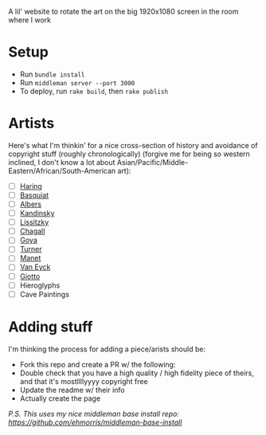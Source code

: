 A lil' website to rotate the art on the big 1920x1080 screen in the room where I work

# Setup
* Run `bundle install`
* Run `middleman server --port 3000`
* To deploy, run `rake build`, then `rake publish`

# Artists
Here's what I'm thinkin' for a nice cross-section of history and avoidance of copyright stuff (roughly chronologically) (forgive me for being so western inclined, I don't know a lot about Asian/Pacific/Middle-Eastern/African/South-American art):
* [ ] [Haring](http://www.wikiart.org/en/keith-haring/keith-and-julia-1986)
* [ ] [Basquiat](http://www.wikiart.org/en/jean-michel-basquiat/philistines)
* [ ] [Albers](http://www.wikiart.org/en/josef-albers/homage-to-the-square-1964)
* [ ] [Kandinsky](http://www.wikiart.org/en/wassily-kandinsky/composition-ix-1936)
* [ ] [Lissitzky](http://www.wikiart.org/en/el-lissitzky/proun)
* [ ] [Chagall](http://www.wikiart.org/en/marc-chagall/the-birthday-1915)
* [ ] [Goya](http://www.wikiart.org/en/francisco-goya/old-eating-soup-1823)
* [ ] [Turner](http://www.wikiart.org/en/william-turner/storm-seam-boat-off-a-harbour-s-mouth-making-signals-in-shallow-water-and-going-by-the-lead)
* [ ] [Manet](http://www.wikiart.org/en/edouard-manet/a-bar-at-the-folies-bergere-1882-1)
* [ ] [Van Eyck](http://www.wikiart.org/en/jan-van-eyck/the-arnolfini-wedding-the-portrait-of-giovanni-arnolfini-and-his-wife-giovanna-cenami-the-1434)
* [ ] [Giotto](http://www.wikiart.org/en/giotto/the-trial-by-fire-st-francis-offers-to-walk-through-fire-to-convert-the-sultan-of-egypt-1297)
* [ ] Hieroglyphs
* [ ] Cave Paintings

# Adding stuff
I'm thinking the process for adding a piece/arists should be:
* Fork this repo and create a PR w/ the following:
* Double check that you have a high quality / high fidelity piece of theirs, and that it's mostllllyyyy copyright free
* Update the readme w/ their info
* Actually create the page

*P.S. This uses my nice middleman base install repo: https://github.com/ehmorris/middleman-base-install*
